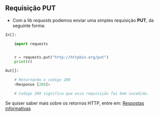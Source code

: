 ## Requisição PUT

- Com a lib *requests* podemos enviar uma simples requisição __PUT__, da seguinte forma:

```python
In[]:

    import requests


    r = requests.put("http://httpbin.org/put")
    print(r)
```
```python
Out[]:

    # Retornando o codigo 200
    <Response [200]>

    # Codigo 200 significa que essa requisição foi bem sucedida.
```

Se quiser saber mais sobre os retornos HTTP, entre em: [Respostas informativas](https://developer.mozilla.org/pt-BR/docs/Web/HTTP/Status)